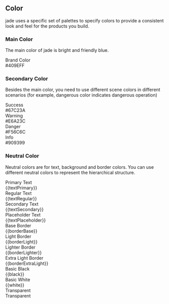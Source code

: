 <script>
  import bus from '../../bus';
  import { tintColor } from '../../color.js';
  const varMap = {
    'primary': '$--color-primary',
    'success': '$--color-success',
    'warning': '$--color-warning',
    'danger': '$--color-danger',
    'info': '$--color-info',
    'white': '$--color-white',
    'black': '$--color-black',
    'textPrimary': '$--color-text-primary',
    'textRegular': '$--color-text-regular',
    'textSecondary': '$--color-text-secondary',
    'textPlaceholder': '$--color-text-placeholder',
    'borderBase': '$--border-color-base',
    'borderLight': '$--border-color-light',
    'borderLighter': '$--border-color-lighter',
    'borderExtraLight': '$--border-color-extra-light'
  };
  const original = {
    primary: '#409EFF',
    success: '#67C23A',
    warning: '#E6A23C',
    danger: '#F56C6C',
    info: '#909399',
    white: '#FFFFFF',
    black: '#000000',
    textPrimary: '#303133',
    textRegular: '#606266',
    textSecondary: '#909399',
    textPlaceholder: '#C0C4CC',
    borderBase: '#DCDFE6',
    borderLight: '#E4E7ED',
    borderLighter: '#EBEEF5',
    borderExtraLight: '#F2F6FC'
  }
  export default {
    created() {
      bus.$on('user-theme-config-update', this.setGlobal);
    },
    mounted() {
      this.setGlobal();
    },
    methods: {
      tintColor(color, tint) {
        return tintColor(color, tint);
      },
      setGlobal() {
        if (window.userThemeConfig) {
          this.global = window.userThemeConfig.global;
        }
      }
    },
    data() {
      return {
        global: {},
        primary: '',
        success: '',
        warning: '',
        danger: '',
        info: '',
        white: '',
        black: '',
        textPrimary: '',
        textRegular: '',
        textSecondary: '',
        textPlaceholder: '',
        borderBase: '',
        borderLight: '',
        borderLighter: '',
        borderExtraLight: ''
      }
    },
    watch: {
      global: {
        immediate: true,
        handler(value) {
          Object.keys(original).forEach((o) => {
            if (value[varMap[o]]) {
              this[o] = value[varMap[o]]
            } else {
              this[o] = original[o]
            }
          });
        }
      }
    },
  }
</script>

## Color

jade uses a specific set of palettes to specify colors to provide a consistent look and feel for the products you build.

### Main Color

The main color of jade is bright and friendly blue.

<el-row :gutter="12">
  <el-col :span="10" :xs="{span: 12}">
    <div 
      class="demo-color-box"
      :style="{ background: primary }"
    >
      Brand Color<div class="value">#409EFF</div>
    <div 
      class="bg-color-sub"
      :style="{ background: tintColor(primary, 0.9) }"
    >
    <div 
      class="bg-blue-sub-item" 
      v-for="(item, key) in Array(8)"
      :key="key"
      :style="{ background: tintColor(primary, (key + 1) / 10) }"
        >
    </div>
    </div>
    </div>
  </el-col>
</el-row>

### Secondary Color

Besides the main color, you need to use different scene colors in different scenarios (for example, dangerous color indicates dangerous operation)

<el-row :gutter="12">
  <el-col :span="6" :xs="{span: 12}">
    <div class="demo-color-box"
    :style="{ background: success }"
    >Success<div class="value">#67C23A</div>
      <div 
        class="bg-color-sub"
      >
        <div 
          class="bg-success-sub-item" 
          v-for="(item, key) in Array(2)"
          :key="key"
          :style="{ background: tintColor(success, (key + 8) / 10) }"
            >
        </div>
      </div>
    </div>
  </el-col>
  <el-col :span="6" :xs="{span: 12}">
    <div class="demo-color-box"
    :style="{ background: warning }"
    >Warning<div class="value">#E6A23C</div>
      <div 
          class="bg-color-sub"
        >
        <div 
          class="bg-success-sub-item" 
          v-for="(item, key) in Array(2)"
          :key="key"
          :style="{ background: tintColor(warning, (key + 8) / 10) }"
            >
        </div>
      </div>
    </div>
  </el-col>
  <el-col :span="6" :xs="{span: 12}">
    <div class="demo-color-box"
    :style="{ background: danger }"
    >Danger<div class="value">#F56C6C</div>
      <div 
          class="bg-color-sub"
        >
        <div 
          class="bg-success-sub-item" 
          v-for="(item, key) in Array(2)"
          :key="key"
          :style="{ background: tintColor(danger, (key + 8) / 10) }"
            >
        </div>
      </div>
    </div>
  </el-col>
  <el-col :span="6" :xs="{span: 12}">
    <div class="demo-color-box"
    :style="{ background: info }"
    >Info<div class="value">#909399</div>
      <div 
          class="bg-color-sub"
        >
        <div 
          class="bg-success-sub-item" 
          v-for="(item, key) in Array(2)"
          :key="key"
          :style="{ background: tintColor(info, (key + 8) / 10) }"
            >
        </div>
      </div>
    </div>
  </el-col>
</el-row>

### Neutral Color

Neutral colors are for text, background and border colors. You can use different neutral colors to represent the hierarchical structure.

<el-row :gutter="12">
  <el-col :span="6" :xs="{span: 12}">
    <div class="demo-color-box-group">
      <div class="demo-color-box demo-color-box-other"
      :style="{ background: textPrimary }"
      >Primary Text<div class="value">{{textPrimary}}</div></div>
      <div class="demo-color-box demo-color-box-other"
      :style="{ background: textRegular }"
      >
      Regular Text<div class="value">{{textRegular}}</div></div>
      <div class="demo-color-box demo-color-box-other"
      :style="{ background: textSecondary }"
      >Secondary Text<div class="value">{{textSecondary}}</div></div>
      <div class="demo-color-box demo-color-box-other"
      :style="{ background: textPlaceholder }"
      >Placeholder Text<div class="value">{{textPlaceholder}}</div></div>
    </div>
  </el-col>
  <el-col :span="6" :xs="{span: 12}">
    <div class="demo-color-box-group">
      <div class="demo-color-box demo-color-box-other demo-color-box-lite"
      :style="{ background: borderBase }"
      >Base Border<div class="value">{{borderBase}}</div></div>
      <div class="demo-color-box demo-color-box-other demo-color-box-lite"
      :style="{ background: borderLight }"
      >Light Border<div class="value">{{borderLight}}</div></div>
      <div class="demo-color-box demo-color-box-other demo-color-box-lite"
      :style="{ background: borderLighter }"
      >Lighter Border<div class="value">{{borderLighter}}</div></div>
      <div class="demo-color-box demo-color-box-other demo-color-box-lite"
      :style="{ background: borderExtraLight }"
      >Extra Light Border<div class="value">{{borderExtraLight}}</div></div>
    </div>
  </el-col>
  <el-col :span="6" :xs="{span: 12}">
    <div class="demo-color-box-group">
      <div 
      class="demo-color-box demo-color-box-other"
      :style="{ background: black }"
      >Basic Black<div class="value">{{black}}</div></div>
      <div
      class="demo-color-box demo-color-box-other"
      :style="{ background: white, color: '#303133', border: '1px solid #eee' }"
      >Basic White<div class="value">{{white}}</div></div>
      <div class="demo-color-box demo-color-box-other bg-transparent">Transparent<div class="value">Transparent</div>
      </div>
    </div>
  </el-col>
</el-row>
